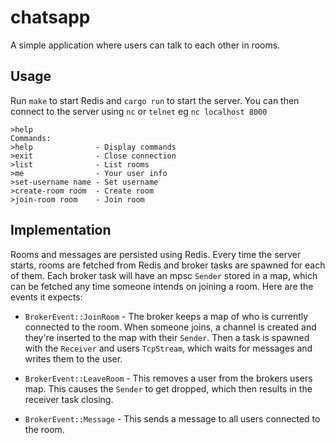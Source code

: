 # chatsapp

A simple application where users can talk to each other in rooms.

## Usage

Run `make` to start Redis and `cargo run` to start the server.
You can then connect to the server using `nc` or `telnet` eg `nc localhost 8000`

```
>help
Commands:
>help              - Display commands
>exit              - Close connection
>list              - List rooms
>me                - Your user info
>set-username name - Set username
>create-room room  - Create room
>join-room room    - Join room
```

## Implementation

Rooms and messages are persisted using Redis. Every time the server starts, rooms are fetched from Redis and broker tasks are spawned for each of them.
Each broker task will have an mpsc `Sender` stored in a map, which can be fetched any time someone intends on joining a room. Here are the events it expects:

* `BrokerEvent::JoinRoom` - The broker keeps a map of who is currently connected to the room. When someone joins, a channel is created and they're inserted to
the map with their `Sender`. Then a task is spawned with the `Receiver` and users `TcpStream`, which waits for messages and writes them to the user.

* `BrokerEvent::LeaveRoom` - This removes a user from the brokers users map. This causes the `Sender` to get dropped, which then results in the receiver task closing.

* `BrokerEvent::Message` - This sends a message to all users connected to the room.
